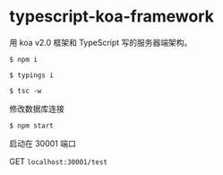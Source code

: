 # typescript-koa-framework
用 koa v2.0 框架和 TypeScript 写的服务器端架构。

```
$ npm i

```

```
$ typings i

```

```
$ tsc -w

```
修改数据库连接

```
$ npm start

```

启动在 30001 端口


GET `localhost:30001/test`
